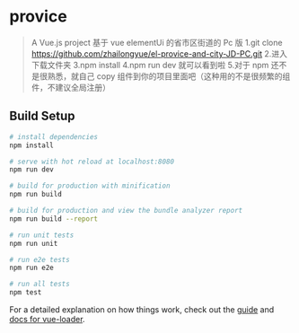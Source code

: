 # provice

> A Vue.js project
> 基于 vue elementUi 的省市区街道的 Pc 版
> 1.git clone https://github.com/zhailongyue/el-provice-and-city-JD-PC.git 2.进入下载文件夹
> 3.npm install
> 4.npm run dev 就可以看到啦 5.对于 npm 还不是很熟悉，就自己 copy 组件到你的项目里面吧（这种用的不是很频繁的组件，不建议全局注册）

## Build Setup

```bash
# install dependencies
npm install

# serve with hot reload at localhost:8080
npm run dev

# build for production with minification
npm run build

# build for production and view the bundle analyzer report
npm run build --report

# run unit tests
npm run unit

# run e2e tests
npm run e2e

# run all tests
npm test
```

For a detailed explanation on how things work, check out the [guide](http://vuejs-templates.github.io/webpack/) and [docs for vue-loader](http://vuejs.github.io/vue-loader).
